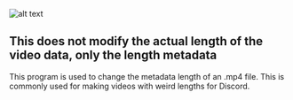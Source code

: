 ![alt text](https://cdn.discordapp.com/attachments/479508212949975041/847082691236462632/MP4Trans.png)
## This does not modify the actual length of the video data, only the length metadata

This program is used to change the metadata length of an .mp4 file. This is commonly used for making videos with weird lengths for Discord.
